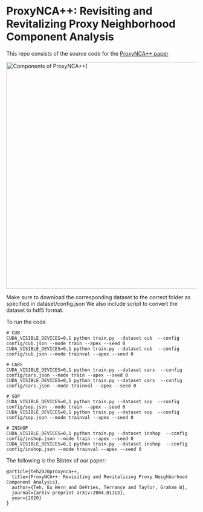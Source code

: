 
ProxyNCA++: Revisiting and Revitalizing Proxy Neighborhood Component Analysis
==============================================================================
This repo consists of the source code for the [ProxyNCA++ paper](https://arxiv.org/abs/2004.01113)

<img src="https://i.imgur.com/gCc3EmZ.png" title='Components of ProxyNCA++]' width="600">

Make sure to download the corresponding dataset to the correct folder as specified in dataset/config.json
We also include script to convert the dataset to hdf5 format.

To run the code
```
# CUB
CUDA_VISIBLE_DEVICES=0,1 python train.py --dataset cub  --config config/cub.json --mode train --apex --seed 0
CUDA_VISIBLE_DEVICES=0,1 python train.py --dataset cub  --config config/cub.json --mode trainval --apex --seed 0

# CARS
CUDA_VISIBLE_DEVICES=0,1 python train.py --dataset cars  --config config/cars.json --mode train --apex --seed 0
CUDA_VISIBLE_DEVICES=0,1 python train.py --dataset cars  --config config/cars.json --mode trainval --apex --seed 0

# SOP
CUDA_VISIBLE_DEVICES=0,1 python train.py --dataset sop  --config config/sop.json --mode train --apex --seed 0
CUDA_VISIBLE_DEVICES=0,1 python train.py --dataset sop  --config config/sop.json --mode trainval --apex --seed 0

# INSHOP
CUDA_VISIBLE_DEVICES=0,1 python train.py --dataset inshop  --config config/inshop.json --mode train --apex --seed 0
CUDA_VISIBLE_DEVICES=0,1 python train.py --dataset inshop  --config config/inshop.json --mode trainval --apex --seed 0

```

The following is the Bibtex of our paper:
```
@article{teh2020proxynca++,
  title={ProxyNCA++: Revisiting and Revitalizing Proxy Neighborhood Component Analysis},
  author={Teh, Eu Wern and DeVries, Terrance and Taylor, Graham W},
  journal={arXiv preprint arXiv:2004.01113},
  year={2020}
}
```

